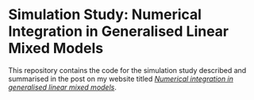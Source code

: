 # Simulation Study: Numerical Integration in Generalised Linear Mixed Models

This repository contains the code for the simulation study described and summarised in the post on my website titled [_Numerical integration in generalised linear mixed models_](https://www.ellessenne.xyz/blog/2022/06/18/).
